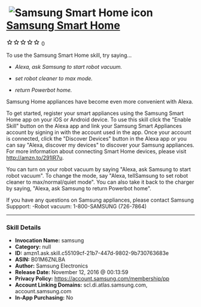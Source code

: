 # &nbsp;<img src="skill_icon" alt="Samsung Smart Home icon" width="36"> [Samsung Smart Home](http://alexa.amazon.com/#skills/amzn1.ask.skill.c55109cf-21b7-447d-9802-9b730763683e)
![0 stars](../../images/ic_star_border_black_18dp_1x.png)![0 stars](../../images/ic_star_border_black_18dp_1x.png)![0 stars](../../images/ic_star_border_black_18dp_1x.png)![0 stars](../../images/ic_star_border_black_18dp_1x.png)![0 stars](../../images/ic_star_border_black_18dp_1x.png) 0

To use the Samsung Smart Home skill, try saying...

* *Alexa, ask Samsung to start robot vacuum.*

* *set robot cleaner to max mode.*

* *return Powerbot home.*

Samsung Home appliances have become even more convenient with Alexa.

To get started, register your smart appliances using the Samsung Smart Home app on your iOS or Android device. To use this skill click the "Enable Skill" button on the Alexa app and link your Samsung Smart Appliances account by signing in with the account used in the app. Once your account is connected, click the "Discover Devices" button in the Alexa app or you can say "Alexa, discover my devices" to discover your Samsung appliances. 
For more information about connecting Smart Home devices, please visit http://amzn.to/291lR7u.

You can turn on your robot vacuum by saying "Alexa, ask Samsung to start robot vacuum".
To change the mode, say "Alexa, tellSamsung to set robot cleaner to max/normal/quiet mode".
You can also take it back to the charger by saying, "Alexa, ask Samsung to return Powerbot home".

If you have any questions on Samsung appliances, please contact Samsung Suppport:
-Robot vacuum: 1-800-SAMSUNG (726-7864)

***

### Skill Details

* **Invocation Name:** samsung
* **Category:** null
* **ID:** amzn1.ask.skill.c55109cf-21b7-447d-9802-9b730763683e
* **ASIN:** B01M6ZNLBA
* **Author:** Samsung Electronics
* **Release Date:** November 12, 2016 @ 00:13:59
* **Privacy Policy:** https://account.samsung.com/membership/pp
* **Account Linking Domains:** scl.di.atlas.samsung.com, account.samsung.com
* **In-App Purchasing:** No
